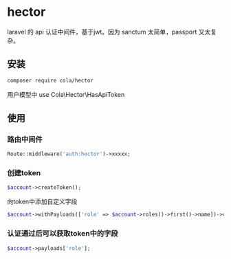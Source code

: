 # hector

laravel 的 api 认证中间件，基于jwt。因为 sanctum 太简单，passport 又太复杂。

## 安装

```bash
composer require cola/hector
```

用户模型中 use Cola\Hector\HasApiToken

## 使用

### 路由中间件

```php
Route::middleware('auth:hector')->xxxxx;
```

### 创建token

```php
$account->createToken();
```

向token中添加自定义字段

```php
$account->withPayloads(['role' => $account->roles()->first()->name])->createToken();
```

### 认证通过后可以获取token中的字段

```php
$account->payloads['role'];
```